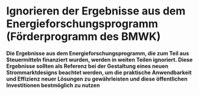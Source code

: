 # Ignorieren der Ergebnisse aus dem Energieforschungsprogramm (Förderprogramm des BMWK)

**Die Ergebnisse aus dem Energieforschungsprogramm, die zum Teil aus Steuermitteln finanziert wurden, werden in weiten Teilen ignoriert. Diese Ergebnisse sollten als Referenz bei der Gestaltung eines neuen Strommarktdesigns beachtet werden, um die praktische Anwendbarkeit und Effizienz neuer Lösungen zu gewährleisten und diese öffentlichen Investitionen bestmöglich zu nutzen**
